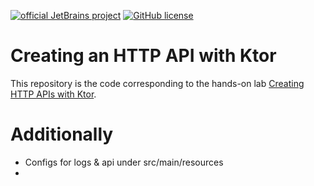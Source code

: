 [![official JetBrains project](https://jb.gg/badges/official.svg)](https://confluence.jetbrains.com/display/ALL/JetBrains+on+GitHub)
[![GitHub license](https://img.shields.io/badge/license-Apache%20License%202.0-blue.svg?style=flat)](https://www.apache.org/licenses/LICENSE-2.0)


# Creating an HTTP API with Ktor

This repository is the code corresponding to the hands-on lab [Creating HTTP APIs with Ktor](https://play.kotlinlang.org/hands-on/Creating%20http%20apis%20with%20ktor/01_Introduction). 

# Additionally
- Configs for logs & api under src/main/resources
- 